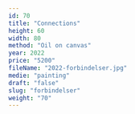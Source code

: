 ```yaml
---
id: 70
title: "Connections"
height: 60
width: 80
method: "Oil on canvas"
year: 2022
price: "5200"
fileName: "2022-forbindelser.jpg"
medie: "painting"
draft: "false"
slug: "forbindelser"
weight: "70"
---
```

